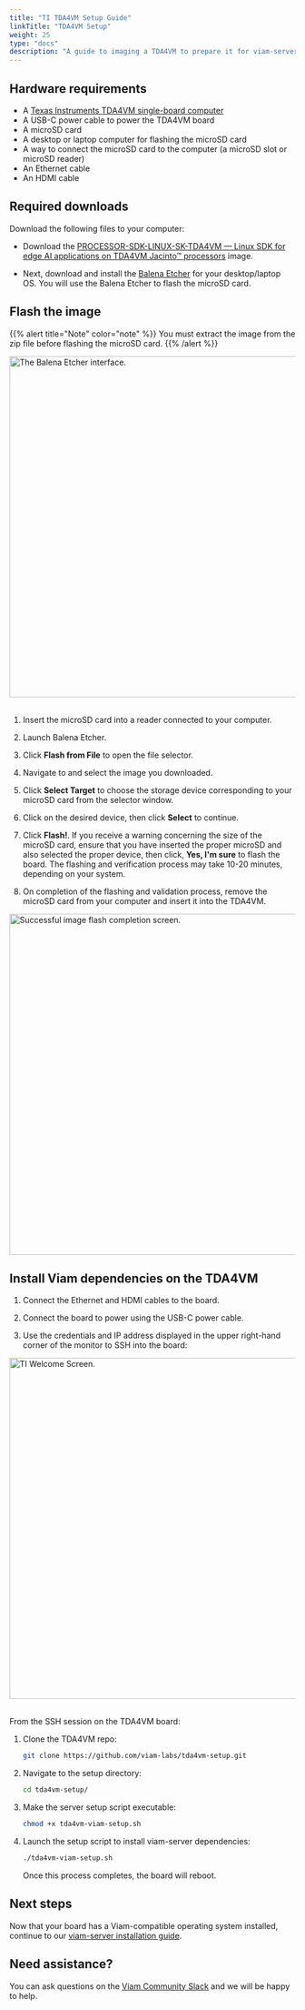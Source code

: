 ```yaml
---
title: "TI TDA4VM Setup Guide"
linkTitle: "TDA4VM Setup"
weight: 25
type: "docs"
description: "A guide to imaging a TDA4VM to prepare it for viam-server installation."
---
```


## Hardware requirements

* A [Texas Instruments TDA4VM single-board computer](https://www.ti.com/tool/SK-TDA4VM)
* A USB-C power cable to power the TDA4VM board
* A microSD card
* A desktop or laptop computer for flashing the microSD card
* A way to connect the microSD card to the computer (a microSD slot or microSD reader)
* An Ethernet cable
* An HDMI cable

## Required downloads

Download the following files to your computer:

* Download the <a href="https://www.ti.com/tool/download/PROCESSOR-SDK-LINUX-SK-TDA4VM" target="_blank">PROCESSOR-SDK-LINUX-SK-TDA4VM — Linux SDK for edge AI applications on TDA4VM Jacinto™ processors</a> image.

* Next, download and install the <a href="https://github.com/balena-io/etcher/releases/tag/v1.7.0" target="_blank">Balena Etcher</a> for your desktop/laptop OS.
You will use the Balena Etcher to flash the microSD card.

## Flash the image

{{% alert title="Note" color="note" %}}
You must extract the image from the zip file before flashing the microSD card.
{{% /alert %}}

<img src="../../img/ti-tda4vm/etcher.png" width="600px" alt="The Balena Etcher interface.">

<br>
<br>

1. Insert the microSD card into a reader connected to your computer.

2. Launch Balena Etcher.

3. Click **Flash from File** to open the file selector.

4. Navigate to and select the image you downloaded.

5. Click **Select Target** to choose the storage device corresponding to your microSD card from the selector window.

6. Click on the desired device, then click **Select** to continue.

7. Click **Flash!**.
   If you receive a warning concerning the size of the microSD card, ensure that you have inserted the proper microSD and also selected the proper device, then click, **Yes, I'm sure** to flash the board.
   The flashing and verification process may take 10-20 minutes, depending on your system.

8. On completion of the flashing and validation process, remove the microSD card from your computer and insert it into the TDA4VM.

<img src="../../img/ti-tda4vm/completed.png" width="600px" alt="Successful image flash completion screen." >

## Install Viam dependencies on the TDA4VM

1. Connect the Ethernet and HDMI cables to the board.

2. Connect the board to power using the USB-C power cable.

3. Use the credentials and IP address displayed in the upper right-hand corner of the monitor to SSH into the board:

<img src="../../img/ti-tda4vm/welcomescreen.png" width="600px" alt="TI Welcome Screen." title="TI Welcome Screen." >

<br>
<br>

From the SSH session on the TDA4VM board:

1. Clone the TDA4VM repo:

   ```bash
   git clone https://github.com/viam-labs/tda4vm-setup.git
   ```

2. Navigate to the setup directory:

   ```bash
   cd tda4vm-setup/
   ```

3. Make the server setup script executable:

   ```bash
   chmod +x tda4vm-viam-setup.sh
   ```

4. Launch the setup script to install viam-server dependencies:

   ```bash
   ./tda4vm-viam-setup.sh
   ```

   Once this process completes, the board will reboot.

## Next steps

Now that your board has a Viam-compatible operating system installed, continue to our [viam-server installation guide](/installation/install/).

## Need assistance?

You can ask questions on the [Viam Community Slack](http://viamrobotics.slack.com) and we will be happy to help.
